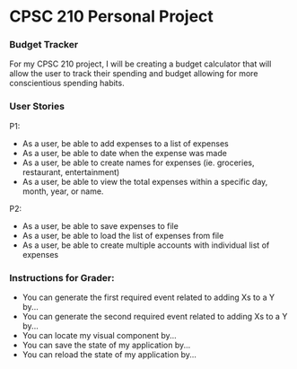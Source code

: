 # CPSC 210 Personal Project

### Budget Tracker

For my CPSC 210 project, I will be creating a budget calculator that will allow the user to track their spending 
and budget allowing for more conscientious spending habits.

### User Stories

P1:
- As a user, be able to add expenses to a list of expenses 
- As a user, be able to date when the expense was made
- As a user, be able to create names for expenses (ie. groceries, restaurant, entertainment)
- As a user, be able to view the total expenses within a specific day, month, year, or name.

P2: 
- As a user, be able to save expenses to file
- As a user, be able to load the list of expenses from file
- As a user, be able to create multiple accounts with individual list of expenses

### Instructions for Grader:

- You can generate the first required event related to adding Xs to a Y by...
- You can generate the second required event related to adding Xs to a Y by...
- You can locate my visual component by...
- You can save the state of my application by...
- You can reload the state of my application by...